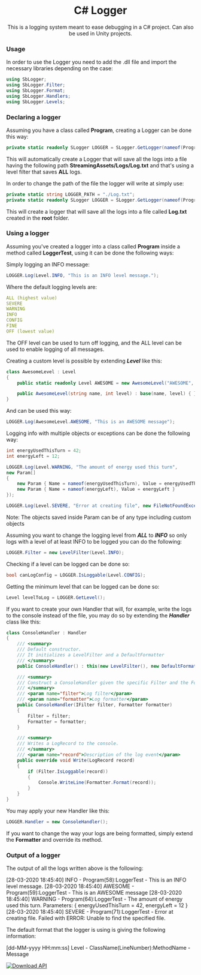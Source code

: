 <h1 align="center">C# Logger</h1>

<p align="center">
  This is a logging system meant to ease debugging in a C# project.
  Can also be used in Unity projects.
</p>

### Usage

<p>
In order to use the Logger you need to add the .dll file and import the necessary libraries depending on the case:

```C#
using SbLogger;
using SbLogger.Filter;
using SbLogger.Format;
using SbLogger.Handlers;
using SbLogger.Levels;
```

</p>

### Declaring a logger

Assuming you have a class called **Program**, creating a Logger can be done this way:

```C#
private static readonly SLogger LOGGER = SLogger.GetLogger(nameof(Program));
```

This will automatically create a Logger that will save all the logs into a file having the following path **StreamingAssets/Logs/Log.txt** and that's using a level filter that saves **ALL** logs.

In order to change the path of the file the logger will write at simply use:

```C#
private static string LOGGER_PATH = "./Log.txt";
private static readonly SLogger LOGGER = SLogger.GetLogger(nameof(Program), LOGGER_PATH);
```

This will create a logger that will save all the logs into a file called **Log.txt** created in the **root** folder.


### Using a logger

Assuming you've created a logger into a class called **Program** inside a method called **LoggerTest**, using it can be done the following ways:

Simply logging an INFO message:

```C#
LOGGER.Log(Level.INFO, "This is an INFO level message.");
```

Where the default logging levels are:

```yaml
ALL (highest value)
SEVERE 
WARNING
INFO
CONFIG
FINE 
OFF (lowest value)
```

The OFF level can be used to turn off logging, and the ALL level can be used to enable logging of all messages.

Creating a custom level is possible by extending ***Level*** like this:

```C#
class AwesomeLevel : Level
{
    public static readonly Level AWESOME = new AwesomeLevel("AWESOME", 9001);

    public AwesomeLevel(string name, int level) : base(name, level) { }
}
```

And can be used this way:

```C#
LOGGER.Log(AwesomeLevel.AWESOME, "This is an AWESOME message");
```

Logging info with multiple objects or exceptions can be done the following way:

```C#
int energyUsedThisTurn = 42;
int energyLeft = 12;

LOGGER.Log(Level.WARNING, "The amount of energy used this turn",
new Param[]
{
    new Param { Name = nameof(energyUsedThisTurn), Value = energyUsedThisTurn },
    new Param { Name = nameof(energyLeft), Value = energyLeft }
});

LOGGER.Log(Level.SEVERE, "Error at creating file", new FileNotFoundException()); // equivalent to LOGGER.Log(Level.SEVERE, "Error at creating file", exception);
```

Note: The objects saved inside Param can be of any type including custom objects

Assuming you want to change the logging level from ***ALL*** to ***INFO*** so only logs with a level of at least INFO to be logged you can do the following:

```C#
LOGGER.Filter = new LevelFilter(Level.INFO);
```

Checking if a level can be logged can be done so:

```C#
bool canLogConfig = LOGGER.IsLoggable(Level.CONFIG);
```

Getting the minimum level that can be logged can be done so:

```C#
Level levelToLog = LOGGER.GetLevel();
```


If you want to create your own Handler that will, for example, write the logs to the console instead of the file, you may do so by extending the ***Handler*** class like this:

```C#
class ConsoleHandler : Handler
{
    /// <summary>
    /// Default constructor.
    /// It initializes a LevelFilter and a DefaultFormatter
    /// </summary>
    public ConsoleHandler() : this(new LevelFilter(), new DefaultFormatter()) { }

    /// <summary>
    /// Construct a ConsoleHandler given the specific Filter and the Formatter
    /// </summary>
    /// <param name="filter">Log filter</param>
    /// <param name="formatter">Log formatter</param>
    public ConsoleHandler(IFilter filter, Formatter formatter)
    {
        Filter = filter;
        Formatter = formatter;
    }

    /// <summary>
    /// Writes a LogRecord to the console.
    /// </summary>
    /// <param name="record">Description of the log event</param>
    public override void Write(LogRecord record)
    {
        if (Filter.IsLoggable(record))
        {
            Console.WriteLine(Formatter.Format(record));
        }
    }
}
```

You may apply your new Handler like this:

```C#
LOGGER.Handler = new ConsoleHandler();
```

If you want to change the way your logs are being formatted, simply extend the **Formatter** and override its method.


### Output of a logger

The output of all the logs written above is the following:

[28-03-2020 18:45:40] INFO - Program(58):LoggerTest - This is an INFO level message.
[28-03-2020 18:45:40] AWESOME - Program(59):LoggerTest - This is an AWESOME message
[28-03-2020 18:45:40] WARNING - Program(64):LoggerTest - The amount of energy used this turn. Parameters: { energyUsedThisTurn = 42, energyLeft = 12 }
[28-03-2020 18:45:40] SEVERE - Program(71):LoggerTest - Error at creating file. Failed with ERROR: Unable to find the specified file.

The default format that the logger is using is giving the following information:

[dd-MM-yyyy HH:mm:ss] Level - ClassName(LineNumber):MethodName - Message


[![Download API](https://img.shields.io/badge/download-API-blue?style=for-the-badge)](https://github.com/ChiuRobert/SbLogger/releases/latest/download/SbLogger.dll)